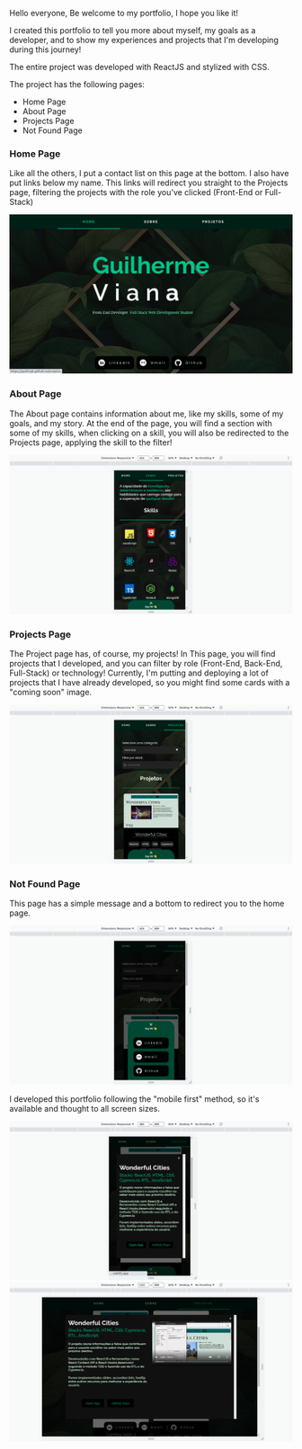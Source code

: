 Hello everyone, Be welcome to my portfolio, I hope you like it!

I created this portfolio to tell you more about myself, my goals as a developer, and to show my experiences and projects that I'm developing during this journey!

The entire project was developed with ReactJS and stylized with CSS.

The project has the following pages:

<ul>
  <li>Home Page</li>
  <li>About Page</li>
  <li>Projects Page</li>
  <li>Not Found Page</li>
</ul>

### Home Page

Like all the others, I put a contact list on this page at the bottom. I also have put links below my name. This links will redirect you straight to the Projects page, filtering the projects with the role you've clicked (Front-End or Full-Stack)

  <img src="public/assets/home.png" alt="home page"/>

### About Page

The About page contains information about me, like my skills, some of my goals, and my story.
At the end of the page, you will find a section with some of my skills, when clicking on a skill, you will also be redirected to the Projects page, applying the skill to the filter!

  <img src="public/assets/about.png" alt="home page"/>

### Projects Page

The Project page has, of course, my projects! In This page, you will find projects that I developed, and you can filter by role (Front-End, Back-End, Full-Stack) or technology!
Currently, I'm putting and deploying a lot of projects that I have already developed, so you might find some cards with a "coming soon" image.

  <img src="public/assets/projects.png" alt="home page"/>

### Not Found Page

This page has a simple message and a bottom to redirect you to the home page.

  <img src="public/assets/notFound.png" alt="home page"/>

I developed this portfolio following the "mobile first" method, so it's available and thought to all screen sizes.

  <img src="public/assets/project-modal-responsive.png" alt="home page"/>
  <img src="public/assets/project-modal.png" alt="home page"/>
</kbd>